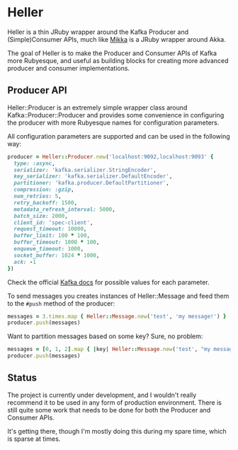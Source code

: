 # Heller

Heller is a thin JRuby wrapper around the Kafka Producer and (Simple)Consumer APIs, much like [Mikka](https://github.com/iconara/mikka) is a JRuby wrapper around Akka.

The goal of Heller is to make the Producer and Consumer APIs of Kafka more
Rubyesque, and useful as building blocks for creating more advanced producer and
consumer implementations.

## Producer API

Heller::Producer is an extremely simple wrapper class around
Kafka::Producer::Producer and provides some convenience in configuring the
producer with more Rubyesque names for configuration parameters.

All configuration parameters are supported and can be used in the following way:

```ruby
producer = Heller::Producer.new('localhost:9092,localhost:9093' {
  type: :async,
  serializer: 'kafka.serializer.StringEncoder',
  key_serializer: 'kafka.serializer.DefaultEncoder',
  partitioner: 'kafka.producer.DefaultPartitioner',
  compression: :gzip,
  num_retries: 5,
  retry_backoff: 1500,
  metadata_refresh_interval: 5000,
  batch_size: 2000,
  client_id: 'spec-client',
  request_timeout: 10000,
  buffer_limit: 100 * 100,
  buffer_timeout: 1000 * 100,
  enqueue_timeout: 1000,
  socket_buffer: 1024 * 1000,
  ack: -1
})
```

Check the official [Kafka docs](http://kafka.apache.org/documentation.html#producerapi) for possible values for each parameter.

To send messages you creates instances of Heller::Message and feed them to the
```#push``` method of the producer:

```ruby
messages = 3.times.map { Heller::Message.new('test', 'my message!') }
producer.push(messages)
```

Want to partition messages based on some key? Sure, no problem:

```ruby
messages = [0, 1, 2].map { |key| Heller::Message.new('test', "my message using #{key} as key!", key.to_s) }
producer.push(messages)
```

## Status

The project is currently under development, and I wouldn't really recommend it
to be used in any form of production environment. There is still quite some work
that needs to be done for both the Producer and Consumer APIs.

It's getting there, though I'm mostly doing this during my spare time, which is
sparse at times.